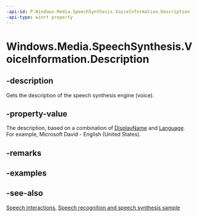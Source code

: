 ```yaml
---
-api-id: P:Windows.Media.SpeechSynthesis.VoiceInformation.Description
-api-type: winrt property
---
```


<!-- Property syntax
public string Description { get; }
-->

# Windows.Media.SpeechSynthesis.VoiceInformation.Description

## -description
Gets the description of the speech synthesis engine (voice).

## -property-value
The description, based on a combination of [DisplayName](voiceinformation_displayname.md) and [Language](voiceinformation_language.md). For example, Microsoft David - English (United States).

## -remarks

## -examples

## -see-also
[Speech interactions](https://docs.microsoft.com/windows/uwp/design/input/speech-interactions), [Speech recognition and speech synthesis sample](https://github.com/Microsoft/Windows-universal-samples/tree/master/Samples/SpeechRecognitionAndSynthesis)
